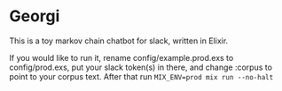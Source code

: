 # Georgi

This is a toy markov chain chatbot for slack, written in Elixir.

If you would like to run it, rename config/example.prod.exs to config/prod.exs, put your slack token(s) in there, and change :corpus to point to your corpus text.
After that run ```MIX_ENV=prod mix run --no-halt```

